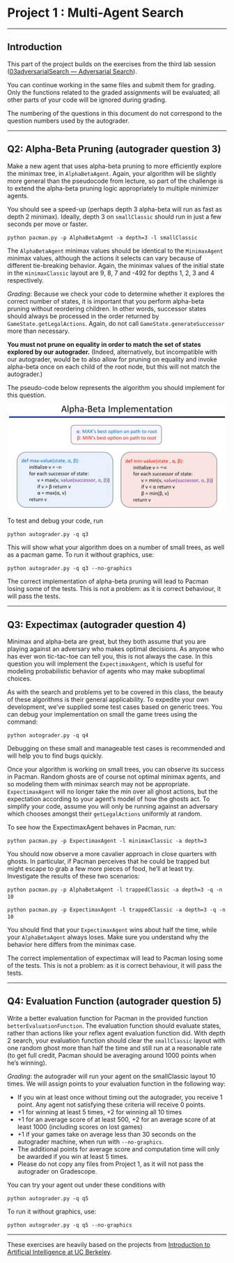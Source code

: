 

# Project 1 : Multi-Agent Search


------

## Introduction


This part of the project builds on the exercises from the third lab session  
([03adversarialSearch — Adversarial Search](../../../03adversarialSearch/pacman/README.md)).

You can continue working in the same files and submit them for grading.  
Only the functions related to the graded assignments will be evaluated; all other parts of your code will be ignored during grading.

The numbering of the questions in this document do not correspond to the question numbers used by the autograder.


------

## Q2: Alpha-Beta Pruning (autograder question 3)

Make a new agent that uses alpha-beta pruning to more efficiently explore the minimax tree, in `AlphaBetaAgent`. Again, your algorithm will be slightly more general than the pseudocode from lecture, so part of the challenge is to extend the alpha-beta pruning logic appropriately to multiple minimizer agents.

You should see a speed-up (perhaps depth 3 alpha-beta will run as fast as depth 2 minimax). Ideally, depth 3 on `smallClassic` should run in just a few seconds per move or faster.

```shell
python pacman.py -p AlphaBetaAgent -a depth=3 -l smallClassic
```



The `AlphaBetaAgent` minimax values should be identical to the `MinimaxAgent` minimax values, although the actions it selects can vary because of different tie-breaking behavior. Again, the minimax values of the initial state in the `minimaxClassic` layout are 9, 8, 7 and -492 for depths 1, 2, 3 and 4 respectively.

*Grading*: Because we check your code to determine whether it explores the correct number of states, it is important that you perform alpha-beta pruning without reordering children. In other words, successor states should always be processed in the order returned by `GameState.getLegalActions`. Again, do not call `GameState.generateSuccessor` more than necessary.

**You must not prune on equality in order to match the set of states explored by our autograder.** (Indeed, alternatively, but incompatible with our autograder, would be to also allow for pruning on equality and invoke alpha-beta once on each child of the root node, but this will not match the autograder.)

The pseudo-code below represents the algorithm you should implement for this question.

![image-20240924124645771](./assets/image-20240924124645771.png)

To test and debug your code, run

```shell
python autograder.py -q q3
```



This will show what your algorithm does on a number of small trees, as well as a pacman game. To run it without graphics, use:

```shell
python autograder.py -q q3 --no-graphics
```



The correct implementation of alpha-beta pruning will lead to Pacman losing some of the tests. This is not a problem: as it is correct behaviour, it will pass the tests.

------

## Q3: Expectimax (autograder question 4)

Minimax and alpha-beta are great, but they both assume that you are playing against an adversary who makes optimal decisions. As anyone who has ever won tic-tac-toe can tell you, this is not always the case. In this question you will implement the `ExpectimaxAgent`, which is useful for modeling probabilistic behavior of agents who may make suboptimal choices.

As with the search and problems yet to be covered in this class, the beauty of these algorithms is their general applicability. To expedite your own development, we’ve supplied some test cases based on generic trees. You can debug your implementation on small the game trees using the command:

```shell
python autograder.py -q q4
```



Debugging on these small and manageable test cases is recommended and will help you to find bugs quickly.

Once your algorithm is working on small trees, you can observe its success in Pacman. Random ghosts are of course not optimal minimax agents, and so modeling them with minimax search may not be appropriate. `ExpectimaxAgent` will no longer take the min over all ghost actions, but the expectation according to your agent’s model of how the ghosts act. To simplify your code, assume you will only be running against an adversary which chooses amongst their `getLegalActions` uniformly at random.

To see how the ExpectimaxAgent behaves in Pacman, run:

```shell
python pacman.py -p ExpectimaxAgent -l minimaxClassic -a depth=3
```



You should now observe a more cavalier approach in close quarters with ghosts. In particular, if Pacman perceives that he could be trapped but might escape to grab a few more pieces of food, he’ll at least try. Investigate the results of these two scenarios:

```shell
python pacman.py -p AlphaBetaAgent -l trappedClassic -a depth=3 -q -n 10
```



```shell
python pacman.py -p ExpectimaxAgent -l trappedClassic -a depth=3 -q -n 10
```



You should find that your `ExpectimaxAgent` wins about half the time, while your `AlphaBetaAgent` always loses. Make sure you understand why the behavior here differs from the minimax case.

The correct implementation of expectimax will lead to Pacman losing some of the tests. This is not a problem: as it is correct behaviour, it will pass the tests.

-----

## Q4: Evaluation Function (autograder question 5)

Write a better evaluation function for Pacman in the provided function `betterEvaluationFunction`. The evaluation function should evaluate states, rather than actions like your reflex agent evaluation function did. With depth 2 search, your evaluation function should clear the `smallClassic` layout with one random ghost more than half the time and still run at a reasonable rate (to get full credit, Pacman should be averaging around 1000 points when he’s winning).

*Grading*: the autograder will run your agent on the smallClassic layout 10 times. We will assign points to your evaluation function in the following way:

- If you win at least once without timing out the autograder, you receive 1 point. Any agent not satisfying these criteria will receive 0 points.
- +1 for winning at least 5 times, +2 for winning all 10 times
- +1 for an average score of at least 500, +2 for an average score of at least 1000 (including scores on lost games)
- +1 if your games take on average less than 30 seconds on the autograder machine, when run with `--no-graphics`.
- The additional points for average score and computation time will only be awarded if you win at least 5 times.
- Please do not copy any files from Project 1, as it will not pass the autograder on Gradescope.

You can try your agent out under these conditions with

```shell
python autograder.py -q q5
```



To run it without graphics, use:

```shell
python autograder.py -q q5 --no-graphics
```



------

These exercises are heavily based on the projects from [Introduction to Artificial Intelligence at UC Berkeley](https://ai.berkeley.edu/home.html).

